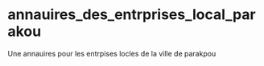 # annauires_des_entrprises_local_parakou
Une annauires pour les entrpises locles de la ville de parakpou

